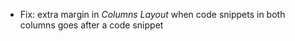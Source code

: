 * Fix: extra margin in *Columns Layout* when code snippets in both columns goes after a code snippet  